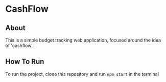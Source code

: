 # CashFlow

## About

This is a simple budget tracking web application, focused around the idea of 'cashflow'.

## How To Run

To run the project, clone this repository and run `npm start` in the terminal
